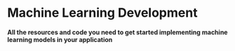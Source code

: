 ﻿# ﻿Machine Learning Development**All the resources and code you need to get started implementing machine learning models in your application**
